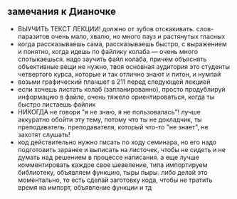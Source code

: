 ## замечания к Дианочке
- ВЫУЧИТЬ ТЕКСТ ЛЕКЦИИ! должно от зубов отскакивать. слов-паразитов очень мало, хвалю, но много пауз и растянутых гласных
- когда рассказываешь сама, рассказываешь быстро, с выражением и понятно, когда идешь по файлику колаба — очень много спотыкаешься. надо заучить файл колаба, причем объяснять объективные вещи не нужно, твоя основная аудитория это студенты четвертого курса, которые и так отлично знают и питон, и нумпай
- возьми графический планшет в 211 перед следующей лекцией
- если хочешь листать колаб (запланированно), просто продублируй информацию в файле, очень тяжело ориентироваться, когда ты быстро листаешь файлик
- НИКОГДА не говори "я не знаю, я не пользовалась"! лучше аккуратно обойти эту тему, потому что ты не докладчик, ты преподаватель. преподавателя, который что-то "не знает", не захотят слушать!
- код действительно нужно писать по ходу семинара, но его надо подготовить заранее и выписать на листочек, чтобы не сидеть и не думать над решением в процессе написания. а еще лучше комментировать каждое свое шевеление, типа импортируем библиотеку, объявляем функцию, тыры пыры. либо делай это моментально, то есть сделай заготовку кода, чтобы не тратить время на импорт, объявление функции и тд